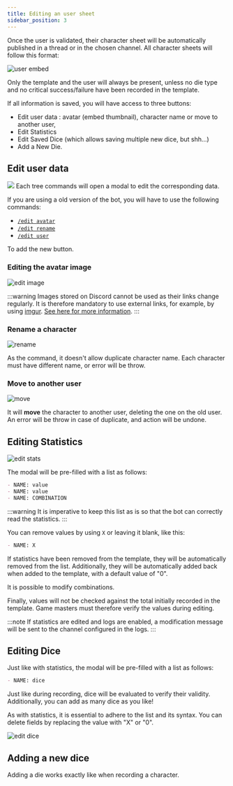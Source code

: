 ```yaml
---
title: Editing an user sheet
sidebar_position: 3
---
```


Once the user is validated, their character sheet will be automatically published in a thread or in the chosen channel. All character sheets will follow this format:

![user embed](/assets/edit/user_embed.png)

Only the template and the user will always be present, unless no die type and no critical success/failure have been recorded in the template.

If all information is saved, you will have access to three buttons:
- Edit user data : avatar (embed thumbnail), character name or move to another user,
- Edit Statistics
- Edit Saved Dice (which allows saving multiple new dice, but shh...)
- Add a New Die.

## Edit user data

![](/assets/edit/french/user.png)
Each tree commands will open a modal to edit the corresponding data.

If you are using a old version of the bot, you will have to use the following commands:
- [`/edit avatar`](../Usage/model.mdx#edit-avatar-edit_avatar)
- [`/edit rename`](../Usage/model.mdx#rename)
- [`/edit user`](../Usage/model.mdx#user)

To add the new button.

### Editing the avatar image

![edit image](/assets/edit/image.png)

:::warning
Images stored on Discord cannot be used as their links change regularly. It is therefore mandatory to use external links, for example, by using [imgur](https://imgur.com/).
[See here for more information](https://www.bleepingcomputer.com/news/security/discord-will-switch-to-temporary-file-links-to-block-malware-delivery/).
:::

### Rename a character
![rename](/assets/edit/french/rename.png)

As the command, it doesn't allow duplicate character name. Each character must have different name, or error will be throw.

### Move to another user

![move](/assets/edit/french/move.png)

It will **move** the character to another user, deleting the one on the old user. An error will be throw in case of duplicate, and action will be undone.

## Editing Statistics

![edit stats](/assets/edit/stats.png)

The modal will be pre-filled with a list as follows:
```md
- NAME: value
- NAME: value
- NAME: COMBINATION
```

:::warning
It is imperative to keep this list as is so that the bot can correctly read the statistics.
:::

You can remove values by using `X` or leaving it blank, like this:
```md
- NAME: X
```

If statistics have been removed from the template, they will be automatically removed from the list. Additionally, they will be automatically added back when added to the template, with a default value of "0".

It is possible to modify combinations.

Finally, values will not be checked against the total initially recorded in the template. Game masters must therefore verify the values during editing.

:::note
If statistics are edited and logs are enabled, a modification message will be sent to the channel configured in the logs.
:::

## Editing Dice

Just like with statistics, the modal will be pre-filled with a list as follows:
```md
- NAME: dice
```

Just like during recording, dice will be evaluated to verify their validity. Additionally, you can add as many dice as you like!

As with statistics, it is essential to adhere to the list and its syntax. You can delete fields by replacing the value with "X" or "0".

![edit dice](/assets/edit/dice.png)

## Adding a new dice

Adding a die works exactly like when recording a character.
